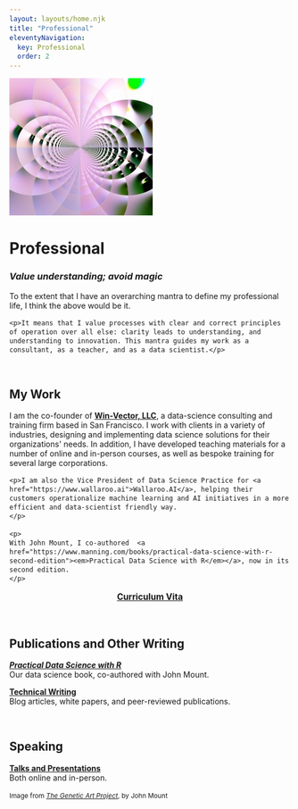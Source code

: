 ```yaml
---
layout: layouts/home.njk
title: "Professional"
eleventyNavigation:
  key: Professional
  order: 2
---
```


<div class="author_container">
    <img src="/img/genetic-art-hero.jpg" alt="Abstract computer generated art piece, code by John Mount">
    <h1>Professional</h1>
</div>


<div class="message-box">
   <h3><em>Value understanding; avoid magic</em></h3>
    <p> To the extent that I have an overarching mantra to define my professional life, I think the above would be it. </p>
    
    <p>It means that I value processes with clear and correct principles of operation over all else: clarity leads to understanding, and understanding to innovation. This mantra guides my work as a consultant, as a teacher, and as a data scientist.</p>
</div>
<br>

<div class="message-box">
<h2>My Work</h2>
    <p>
    I am the co-founder of <strong><a href="https://win-vector.com/">Win-Vector, LLC</a></strong>, a data-science consulting and training firm based in San Francisco. I work with clients in a variety of industries, designing and implementing data science solutions for their organizations' needs. In addition, I have developed teaching materials for a number of online and in-person courses, as well as bespoke training for several large corporations.</p> 
    
    <p>I am also the Vice President of Data Science Practice for <a href="https://www.wallaroo.ai">Wallaroo.AI</a>, helping their customers operationalize machine learning and AI initiatives in a more efficient and data-scientist friendly way.
    </p>

    <p>
    With John Mount, I co-authored  <a href="https://www.manning.com/books/practical-data-science-with-r-second-edition"><em>Practical Data Science with R</em></a>, now in its second edition.
    </p>

   <p style="text-align:center;font-size:1.1em"><strong><a href="/pages/cv/">Curriculum Vita</a></strong>
   </p>
</div>
<br>

<div class="message-box">
<h2>Publications and Other Writing</h2>
<p>
<a href="/pages/practical-data-science-with-r"><em><strong>Practical Data Science with R</strong></em></a><br>
Our data science book, co-authored with John Mount.
</p>
<p>
<a href="/pages/professional-writing/"><strong>Technical Writing</strong></a><br>
Blog articles, white papers, and peer-reviewed publications.
</p>
</div>
<br>
<div class="message-box">
<h2>Speaking</h2>
<p>
<a href="/pages/talks/"><strong>Talks and Presentations</strong></a><br>
Both online and in-person.
</p>
</div>


<p><small>Image from <a href="https://johnmount.github.io/mzlabs/GeneticArt/"><em>The Genetic Art Project</em></a>, by John Mount</small></p>